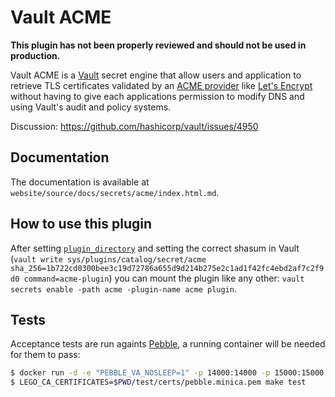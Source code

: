 # Vault ACME

**This plugin has not been properly reviewed and should not be used in production.**

Vault ACME is a [Vault](https://www.vaultproject.io/) secret engine that allow
users and application to retrieve TLS certificates validated by an [ACME provider](https://tools.ietf.org/html/rfc8555)
like [Let's Encrypt](https://letsencrypt.org/) without having to give each
applications permission to modify DNS and using Vault's audit and policy systems.

Discussion: https://github.com/hashicorp/vault/issues/4950

## Documentation

The documentation is available at `website/source/docs/secrets/acme/index.html.md`.

## How to use this plugin

After setting [`plugin_directory`](https://www.vaultproject.io/docs/configuration/#plugin_directory)
and setting the correct shasum in Vault (`vault write sys/plugins/catalog/secret/acme sha_256=1b722cd0300bee3c19d72786a655d9d214b275e2c1ad1f42fc4ebd2af7c2f9d0 command=acme-plugin`)
you can mount the plugin like any other: `vault secrets enable -path acme -plugin-name acme plugin`.


## Tests

Acceptance tests are run againts [Pebble](https://github.com/letsencrypt/pebble),
a running container will be needed for them to pass:

```bash
$ docker run -d -e "PEBBLE_VA_NOSLEEP=1" -p 14000:14000 -p 15000:15000 letsencrypt/pebble pebble -dnsserver 1.1.1.1:53
$ LEGO_CA_CERTIFICATES=$PWD/test/certs/pebble.minica.pem make test
```
